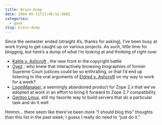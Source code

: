 ```yaml
---
title: Brain Dump
date: 2004-05-11T13:46:52.000Z
categories:
  - geek
slug: brain-dump
---
```

Since the semester ended (straight A’s, thanks for asking), I’ve been busy at work trying to get caught up on various projects. As such, little time for blogging, but here’s a dump of what I’m looking at and thinking of right now:

<ul class="simple">
  <li>
    <a class="reference external" href="http://www.oreillynet.com/pub/a/policy/2004/05/06/kahleversusashcroft.html">Kahle v. Ashcroft</a> , the new front in the copyright battle
  </li>
  <li>
    <a class="reference external" href="http://www.oyez.com/oyez/frontpage">Oyez</a> : who knew that interactively browsing biographies of former Supreme Court justices could be so enthralling, or that I’d end up listening to the oral arguments of <a class="reference external" href="http://www.oyez.com/oyez/resource/case/1526/">Eldred v. Ashcroft</a> on my way to work for a week?
  </li>
  <li>
    <a class="reference external" href="http://tech.canterburyschool.org/tech/LoginManager">LoginManager</a>, a seemingly abandoned product for Zope 2.x that we’ve adopted at work in an effort to bring it forward to Zope 2.7 compatibility
  </li>
  <li>
    <a class="reference external" href="http://gentoo.org">Gentoo Linux</a>, still my favorite way to build servers that do a particular task and do it well
  </li>
</ul>

Hmmm… there seem like there’ve been more “I should blog this” thoughts than this list in the past week; I guess I really do need to “just do it.”


